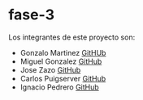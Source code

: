 # fase-3

Los integrantes de este proyecto son: 

- Gonzalo Martinez [GitHUb](https://github.com/GonzaloGmv)
- Miguel Gonzalez [GitHub](https://github.com/migueliiin)
- Jose Zazo [GitHub](https://github.com/jzazooro)
- Carlos Puigserver [GitHub](https://github.com/carlospuigserver)
- Ignacio Pedrero [GitHub](https://github.com/Nachopedrero)
